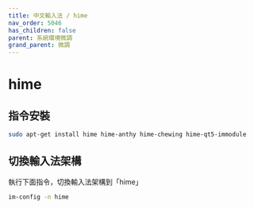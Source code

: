 ```yaml
---
title: 中文輸入法 / hime
nav_order: 5046
has_children: false
parent: 系統環境微調
grand_parent: 微調
---
```



# hime


## 指令安裝

``` sh
sudo apt-get install hime hime-anthy hime-chewing hime-qt5-immodule
```


## 切換輸入法架構

執行下面指令，切換輸入法架構到「hime」

``` sh
im-config -n hime
```
